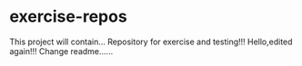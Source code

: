# exercise-repos
This project will contain...
Repository for exercise and testing!!!
Hello,edited again!!!
Change readme......

